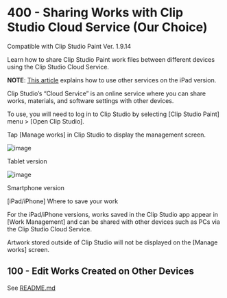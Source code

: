# 400 - Sharing Works with Clip Studio Cloud Service (Our Choice)

Compatible with Clip Studio Paint Ver. 1.9.14

Learn how to share Clip Studio Paint work files between different devices using the Clip Studio Cloud Service.

**NOTE**: [This article](https://tips.clip-studio.com/en-us/articles/594) explains how to use other services on the iPad version.

Clip Studio’s “Cloud Service” is an online service where you can share works, materials, and software settings with other devices.

To use, you will need to log in to Clip Studio by selecting [Clip Studio Paint] menu > [Open Clip Studio].

Tap [Manage works] in Clip Studio to display the management screen.

![image](https://github.com/vanHeemstraSystems/clip-studio-paint/assets/1499433/6dd0c0b3-d895-4e53-b223-dc9252852221)

Tablet version

![image](https://github.com/vanHeemstraSystems/clip-studio-paint/assets/1499433/a77c59d4-ae93-4872-8c82-545bde4e27bf)

Smartphone version


[iPad/iPhone] Where to save your work

For the iPad/iPhone versions, works saved in the Clip Studio app appear in [Work Management] and can be shared with other devices such as PCs via the Clip Studio Cloud Service.

Artwork stored outside of Clip Studio will not be displayed on the [Manage works] screen.


## 100 - Edit Works Created on Other Devices

See [README.md](./100/README.md)
